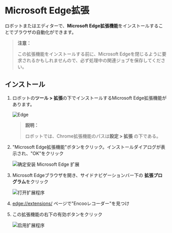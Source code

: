 # Microsoft Edge拡張

ロボットまたはエディターで、**Microsoft Edge拡張機能**をインストールすることでブラウザの自動化ができます。
> **注意：**
>
> この拡張機能をインストールする前に、Microsoft Edgeを閉じるように要求されるかもしれませんので、必ず処理中の関連ジョブを保存してください。

## インストール

1. ロボットの**ツール > 拡張**の下でインストールするMicrosoft Edge拡張機能があります。

    ![Edge](https://docimages.blob.core.chinacloudapi.cn/images/Robot/EdgeInRobot.png)

    > **説明：**
    >
    > ロボットでは、Chrome拡張機能のパスは**設定 > 拡張** の下である。

2. "Microsoft Edge拡張機能"ボタンをクリック。インストールダイアログが表示され、"OK"をクリック

    ![确定安装 Microsoft Edge 扩展](https://docimages.blob.core.chinacloudapi.cn/images/Amanda/Extension/Edge/InstallWindow.jpg)

3. Microsoft Edgeブラウザを開き、サイドナビゲーションバー下の **拡張プログラム**をクリック

    ![打开扩展程序](https://docimages.blob.core.chinacloudapi.cn/images/Amanda/Extension/Edge/BrowserSetting.jpg)

4.  <edge://extensions/>  ページで"Encooレコーダー"を見つけ

5. この拡張機能の右下の有効ボタンをクリック

    ![启用扩展程序](https://docimages.blob.core.chinacloudapi.cn/images/Amanda/Extension/Edge/InstalledInBrowser.png)
